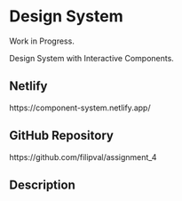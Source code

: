 <h1>Design System</h1>
<p>Work in Progress.</p>
<p>Design System with Interactive Components.</p>
<h2>Netlify</h2>
https://component-system.netlify.app/
<h2>GitHub Repository</h2>
https://github.com/filipval/assignment_4
<h2>Description</h2>
<p></p>
